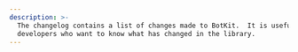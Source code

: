 ```yaml
---
description: >-
  The changelog contains a list of changes made to BotKit.  It is useful for
  developers who want to know what has changed in the library.
---
```

<!--@include: ../CHANGES.md-->
